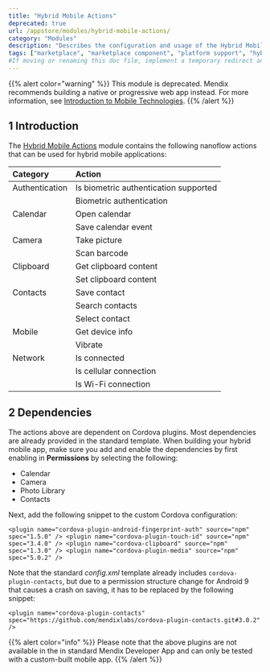 ```yaml
---
title: "Hybrid Mobile Actions"
deprecated: true
url: /appstore/modules/hybrid-mobile-actions/
category: "Modules"
description: "Describes the configuration and usage of the Hybrid Mobile Actions module, which is available in the Mendix Marketplace."
tags: ["marketplace", "marketplace component", "platform support", "hybrid mobile", "hybrid mobile actions",  "mobile"]
#If moving or renaming this doc file, implement a temporary redirect and let the respective team know they should update the URL in the product. See Mapping to Products for more details.
---
```


{{% alert color="warning" %}}
This module is deprecated. Mendix recommends building a native or progressive web app instead. For more information, see [Introduction to Mobile Technologies](/refguide/mobile/introduction-to-mobile-technologies/).
{{% /alert %}}

## 1 Introduction

The [Hybrid Mobile Actions](https://marketplace.mendix.com/link/component/112063/) module contains the following nanoflow actions that can be used for hybrid mobile applications:

| Category            | Action                                |
| :------------------ | :------------------------------------ |
| Authentication      | Is biometric authentication supported |
|                     | Biometric authentication              |
| Calendar            | Open calendar                         |
|                     | Save calendar event                   |
| Camera              | Take picture                          |
|                     | Scan barcode                          |
| Clipboard           | Get clipboard content                 |
|                     | Set clipboard content                 |
| Contacts            | Save contact                          |
|                     | Search contacts                       |
|                     | Select contact                        |
| Mobile              | Get device info                       |
|                     | Vibrate                               |
| Network             | Is connected                          |
|                     | Is cellular connection                |
|                     | Is Wi-Fi connection                   |

## 2 Dependencies

The actions above are dependent on Cordova plugins. Most dependencies are already provided in the standard template. When building your hybrid mobile app, make sure you add and enable the dependencies by first enabling in **Permissions** by selecting the following:

* Calendar
* Camera
* Photo Library
* Contacts

Next, add the following snippet to the custom Cordova configuration:

```text
<plugin name="cordova-plugin-android-fingerprint-auth" source="npm" spec="1.5.0" /> <plugin name="cordova-plugin-touch-id" source="npm" spec="3.4.0" /> <plugin name="cordova-clipboard" source="npm" spec="1.3.0" /> <plugin name="cordova-plugin-media" source="npm" spec="5.0.2" />
```

Note that the standard *config.xml* template already includes `cordova-plugin-contacts`, but due to a permission structure change for Android 9 that causes a crash on saving, it has to be replaced by the following snippet:

```text
<plugin name="cordova-plugin-contacts" spec="https://github.com/mendixlabs/cordova-plugin-contacts.git#3.0.2" />
```

{{% alert color="info" %}}
Please note that the above plugins are not available in the in standard Mendix Developer App and can only be tested with a custom-built mobile app.
{{% /alert %}}
